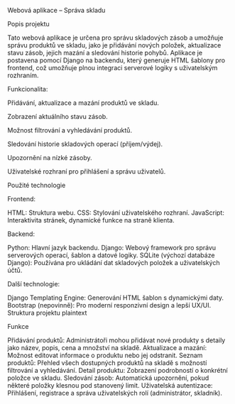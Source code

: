 Webová aplikace – Správa skladu

Popis projektu

Tato webová aplikace je určena pro správu skladových zásob a umožňuje správu produktů ve skladu, jako je přidávání nových položek, aktualizace stavu zásob, jejich mazání a sledování historie pohybů. Aplikace je postavena pomocí Django na backendu, který generuje HTML šablony pro frontend, což umožňuje plnou integraci serverové logiky s uživatelským rozhraním.

Funkcionalita:

 Přidávání, aktualizace a mazání produktů ve skladu.

 Zobrazení aktuálního stavu zásob.

 Možnost filtrování a vyhledávání produktů.
 
 Sledování historie skladových operací (příjem/výdej).
 
 Upozornění na nízké zásoby.
 
 Uživatelské rozhraní pro přihlášení a správu uživatelů.
 
 Použité technologie

Frontend:

HTML: Struktura webu.
CSS: Stylování uživatelského rozhraní.
JavaScript: Interaktivita stránek, dynamické funkce na straně klienta.

Backend:

Python: Hlavní jazyk backendu.
Django: Webový framework pro správu serverových operací, šablon a datové logiky.
SQLite (výchozí databáze Django): Používána pro ukládání dat skladových položek a uživatelských účtů.

Další technologie:

Django Templating Engine: Generování HTML šablon s dynamickými daty.
Bootstrap (nepovinně): Pro moderní responzivní design a lepší UX/UI.
Struktura projektu
plaintext


Funkce
 
 Přidávání produktů: Administrátoři mohou přidávat nové produkty s detaily jako název, popis, cena a množství na skladě.
 Aktualizace a mazání: Možnost editovat informace o produktu nebo jej odstranit.
 Seznam produktů: Přehled všech dostupných produktů na skladě s možností filtrování a vyhledávání.
 Detail produktu: Zobrazení podrobností o konkrétní položce ve skladu.
 Sledování zásob: Automatická upozornění, pokud některé položky klesnou pod stanovený limit.
 Uživatelská autentizace: Přihlášení, registrace a správa uživatelských rolí (administrátor, skladník).
